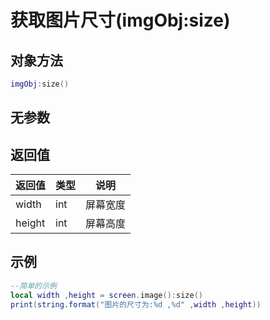 # 获取图片尺寸(imgObj:size)

## 对象方法

```lua
imgObj:size()
```

## 无参数

## 返回值

| 返回值    | 类型  | 说明   |
| ------ | --- | ---- |
| width  | int | 屏幕宽度 |
| height | int | 屏幕高度 |

## 示例

```lua
--简单的示例
local width ,height = screen.image():size()
print(string.format("图片的尺寸为:%d ,%d" ,width ,height))
```
